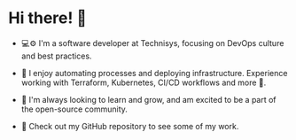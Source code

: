 # Hi there! 🖖

- 💻⚙️ I'm a software developer at Technisys, focusing on DevOps culture and best practices.

- 🚀 I enjoy automating processes and deploying infrastructure. Experience working with Terraform, Kubernetes, CI/CD workflows and more 🧪. 

- 🌱 I'm always looking to learn and grow, and am excited to be a part of the open-source community. 

- 👀 Check out my GitHub repository to see some of my work.
